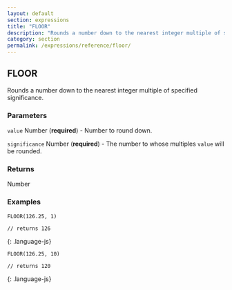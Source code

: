 ```yaml
---
layout: default
section: expressions
title: "FLOOR"
description: "Rounds a number down to the nearest integer multiple of specified significance."
category: section
permalink: /expressions/reference/floor/
---
```


## FLOOR

Rounds a number down to the nearest integer multiple of specified significance.

### Parameters

`value` Number (__required__) - Number to round down.

`significance` Number (__required__) - The number to whose multiples `value` will be rounded.

### Returns

Number

### Examples

~~~
FLOOR(126.25, 1)

// returns 126
~~~
{: .language-js}


~~~
FLOOR(126.25, 10)

// returns 120
~~~
{: .language-js}